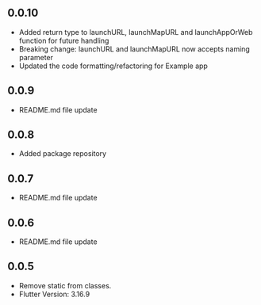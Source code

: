 ## 0.0.10
- Added return type to launchURL, launchMapURL and launchAppOrWeb function for future handling
- Breaking change: launchURL and launchMapURL now accepts naming parameter
- Updated the code formatting/refactoring for Example app 

## 0.0.9
- README.md file update

## 0.0.8
- Added package repository

## 0.0.7
- README.md file update

## 0.0.6
- README.md file update

## 0.0.5
- Remove static from classes.
- Flutter Version: 3.16.9
